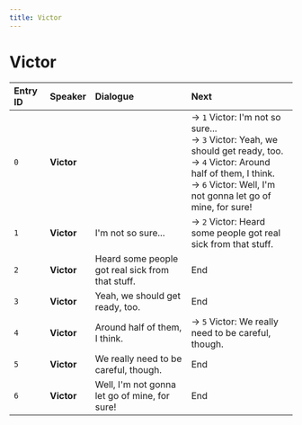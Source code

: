```yaml
---
title: Victor
---
```


# Victor


| Entry ID | Speaker | Dialogue | Next |
| :------- | :------ | :------- | :------------ |
| `0` | **Victor** |  | → `1` Victor: I'm not so sure\.\.\.<br>→ `3` Victor: Yeah, we should get ready, too\.<br>→ `4` Victor: Around half of them, I think\.<br>→ `6` Victor: Well, I'm not gonna let go of mine, for sure\! |
| `1` | **Victor** | I'm not so sure\.\.\. | → `2` Victor: Heard some people got real sick from that stuff\. |
| `2` | **Victor** | Heard some people got real sick from that stuff\. | End |
| `3` | **Victor** | Yeah, we should get ready, too\. | End |
| `4` | **Victor** | Around half of them, I think\. | → `5` Victor: We really need to be careful, though\. |
| `5` | **Victor** | We really need to be careful, though\. | End |
| `6` | **Victor** | Well, I'm not gonna let go of mine, for sure\! | End |
